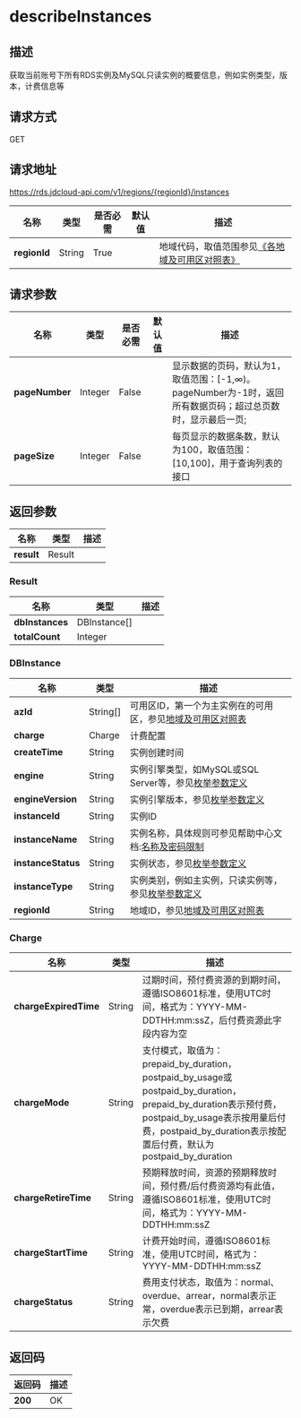 # describeInstances


## 描述
获取当前账号下所有RDS实例及MySQL只读实例的概要信息，例如实例类型，版本，计费信息等

## 请求方式
GET

## 请求地址
https://rds.jdcloud-api.com/v1/regions/{regionId}/instances

|名称|类型|是否必需|默认值|描述|
|---|---|---|---|---|
|**regionId**|String|True| |地域代码，取值范围参见[《各地域及可用区对照表》](../Enum-Definitions/Regions-AZ.md)|

## 请求参数
|名称|类型|是否必需|默认值|描述|
|---|---|---|---|---|
|**pageNumber**|Integer|False| |显示数据的页码，默认为1，取值范围：[-1,∞)。pageNumber为-1时，返回所有数据页码；超过总页数时，显示最后一页;|
|**pageSize**|Integer|False| |每页显示的数据条数，默认为100，取值范围：[10,100]，用于查询列表的接口|


## 返回参数
|名称|类型|描述|
|---|---|---|
|**result**|Result| |

### Result
|名称|类型|描述|
|---|---|---|
|**dbInstances**|DBInstance[]| |
|**totalCount**|Integer| |
### DBInstance
|名称|类型|描述|
|---|---|---|
|**azId**|String[]|可用区ID，第一个为主实例在的可用区，参见[地域及可用区对照表](../Enum-Definitions/Regions-AZ.md)|
|**charge**|Charge|计费配置|
|**createTime**|String|实例创建时间|
|**engine**|String|实例引擎类型，如MySQL或SQL Server等，参见[枚举参数定义](../Enum-Definitions/Enum-Definitions.md)|
|**engineVersion**|String|实例引擎版本，参见[枚举参数定义](../Enum-Definitions/Enum-Definitions.md)|
|**instanceId**|String|实例ID|
|**instanceName**|String|实例名称，具体规则可参见帮助中心文档:[名称及密码限制](../../../documentation/Cloud-Database-and-Cache/RDS/Introduction/Restrictions/SQLServer-Restrictions.md)|
|**instanceStatus**|String|实例状态，参见[枚举参数定义](../Enum-Definitions/Enum-Definitions.md)|
|**instanceType**|String|实例类别，例如主实例，只读实例等，参见[枚举参数定义](../Enum-Definitions/Enum-Definitions.md)|
|**regionId**|String|地域ID，参见[地域及可用区对照表](../Enum-Definitions/Regions-AZ.md)|
### Charge
|名称|类型|描述|
|---|---|---|
|**chargeExpiredTime**|String|过期时间，预付费资源的到期时间，遵循ISO8601标准，使用UTC时间，格式为：YYYY-MM-DDTHH:mm:ssZ，后付费资源此字段内容为空|
|**chargeMode**|String|支付模式，取值为：prepaid_by_duration，postpaid_by_usage或postpaid_by_duration，prepaid_by_duration表示预付费，postpaid_by_usage表示按用量后付费，postpaid_by_duration表示按配置后付费，默认为postpaid_by_duration|
|**chargeRetireTime**|String|预期释放时间，资源的预期释放时间，预付费/后付费资源均有此值，遵循ISO8601标准，使用UTC时间，格式为：YYYY-MM-DDTHH:mm:ssZ|
|**chargeStartTime**|String|计费开始时间，遵循ISO8601标准，使用UTC时间，格式为：YYYY-MM-DDTHH:mm:ssZ|
|**chargeStatus**|String|费用支付状态，取值为：normal、overdue、arrear，normal表示正常，overdue表示已到期，arrear表示欠费|

## 返回码
|返回码|描述|
|---|---|
|**200**|OK|
